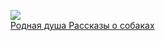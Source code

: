 ![](/books/adv_animal/Мария%20Семенова/Родная%20душа%20Рассказы%20о%20собаках.jpg)  
[Родная душа Рассказы о собаках](/books/adv_animal/Мария%20Семенова/Родная%20душа%20Рассказы%20о%20собаках)
